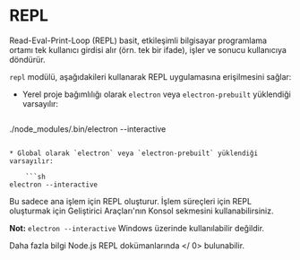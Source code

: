 # REPL

Read-Eval-Print-Loop (REPL) basit, etkileşimli bilgisayar programlama ortamı tek kullanıcı girdisi alır (örn. tek bir ifade), işler ve sonucu kullanıcıya döndürür.

`repl` modülü, aşağıdakileri kullanarak REPL uygulamasına erişilmesini sağlar:

* Yerel proje bağımlılığı olarak `electron` veya `electron-prebuilt` yüklendiği varsayılır:
    
    ```sh
./node_modules/.bin/electron --interactive
```

* Global olarak `electron` veya `electron-prebuilt` yüklendiği varsayılır:
    
    ```sh
electron --interactive
```

Bu sadece ana işlem için REPL oluşturur. İşlem süreçleri için REPL oluşturmak için Geliştirici Araçları'nın Konsol sekmesini kullanabilirsiniz.

**Not:** `electron --interactive` Windows üzerinde kullanılabilir değildir.

Daha fazla bilgi  Node.js REPL dokümanlarında </ 0> bulunabilir.</p>